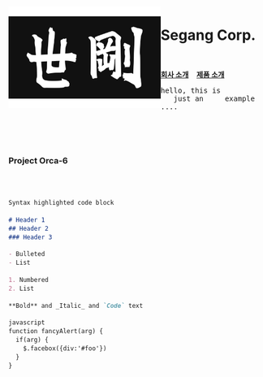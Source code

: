 <img align="left" width="300" height="200" src="segang_logo.jpg">

# Segang Corp. 

<br>

[**회사 소개**](history.md)&nbsp;&nbsp;&nbsp;&nbsp;[**제품 소개**](product.md)

<pre>
hello, this is
   just an     example
....
</pre>

<br><br><br>
### Project Orca-6
<br><br>
```markdown
Syntax highlighted code block

# Header 1
## Header 2
### Header 3

- Bulleted
- List

1. Numbered
2. List

**Bold** and _Italic_ and `Code` text

javascript
function fancyAlert(arg) {
  if(arg) {
    $.facebox({div:'#foo'})
  }
}

